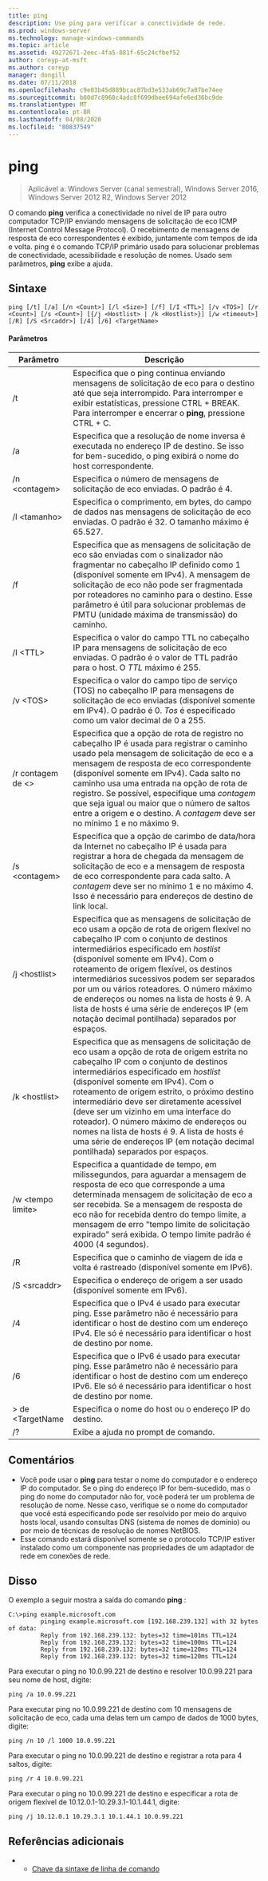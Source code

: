 ```yaml
---
title: ping
description: Use ping para verificar a conectividade de rede.
ms.prod: windows-server
ms.technology: manage-windows-commands
ms.topic: article
ms.assetid: 49272671-2eec-4fa5-881f-65c24cfbef52
author: coreyp-at-msft
ms.author: coreyp
manager: dongill
ms.date: 07/11/2018
ms.openlocfilehash: c9e03b45d889bcac87bd3e533ab69c7a07be74ee
ms.sourcegitcommit: b00d7c8968c4adc8f699dbee694afe6ed36bc9de
ms.translationtype: MT
ms.contentlocale: pt-BR
ms.lasthandoff: 04/08/2020
ms.locfileid: "80837549"
---
```

# <a name="ping"></a>ping

>Aplicável a: Windows Server (canal semestral), Windows Server 2016, Windows Server 2012 R2, Windows Server 2012

O comando **ping** verifica a conectividade no nível de IP para outro computador TCP/IP enviando mensagens de solicitação de eco ICMP (Internet Control Message Protocol). O recebimento de mensagens de resposta de eco correspondentes é exibido, juntamente com tempos de ida e volta. ping é o comando TCP/IP primário usado para solucionar problemas de conectividade, acessibilidade e resolução de nomes. Usado sem parâmetros, **ping** exibe a ajuda.

## <a name="syntax"></a>Sintaxe

```
ping [/t] [/a] [/n <Count>] [/l <Size>] [/f] [/I <TTL>] [/v <TOS>] [/r <Count>] [/s <Count>] [{/j <Hostlist> | /k <Hostlist>}] [/w <timeout>] [/R] [/S <Srcaddr>] [/4] [/6] <TargetName>
```

#### <a name="parameters"></a>Parâmetros

|Parâmetro|Descrição|
|-------|--------|
|/t|Especifica que o ping continua enviando mensagens de solicitação de eco para o destino até que seja interrompido. Para interromper e exibir estatísticas, pressione CTRL + BREAK. Para interromper e encerrar o **ping**, pressione CTRL + C.|
|/a|Especifica que a resolução de nome inversa é executada no endereço IP de destino. Se isso for bem-sucedido, o ping exibirá o nome do host correspondente.|
|/n \<contagem\>|Especifica o número de mensagens de solicitação de eco enviadas. O padrão é 4.|
|/l \<tamanho\>|Especifica o comprimento, em bytes, do campo de dados nas mensagens de solicitação de eco enviadas. O padrão é 32. O tamanho máximo é 65.527.|
|/f|Especifica que as mensagens de solicitação de eco são enviadas com o sinalizador não fragmentar no cabeçalho IP definido como 1 (disponível somente em IPv4). A mensagem de solicitação de eco não pode ser fragmentada por roteadores no caminho para o destino. Esse parâmetro é útil para solucionar problemas de PMTU (unidade máxima de transmissão) do caminho.|
|/I \<TTL\>|Especifica o valor do campo TTL no cabeçalho IP para mensagens de solicitação de eco enviadas. O padrão é o valor de TTL padrão para o host. O *TTL* máximo é 255.|
|/v \<TOS\>|Especifica o valor do campo tipo de serviço (TOS) no cabeçalho IP para mensagens de solicitação de eco enviadas (disponível somente em IPv4). O padrão é 0. *Tos* é especificado como um valor decimal de 0 a 255.|
|/r contagem de \<\>|Especifica que a opção de rota de registro no cabeçalho IP é usada para registrar o caminho usado pela mensagem de solicitação de eco e a mensagem de resposta de eco correspondente (disponível somente em IPv4). Cada salto no caminho usa uma entrada na opção de rota de registro. Se possível, especifique uma *contagem* que seja igual ou maior que o número de saltos entre a origem e o destino. A *contagem* deve ser no mínimo 1 e no máximo 9.|
|/s \<contagem\>|Especifica que a opção de carimbo de data/hora da Internet no cabeçalho IP é usada para registrar a hora de chegada da mensagem de solicitação de eco e a mensagem de resposta de eco correspondente para cada salto. A *contagem* deve ser no mínimo 1 e no máximo 4. Isso é necessário para endereços de destino de link local.|
|/j \<hostlist\>|Especifica que as mensagens de solicitação de eco usam a opção de rota de origem flexível no cabeçalho IP com o conjunto de destinos intermediários especificado em *hostlist* (disponível somente em IPv4). Com o roteamento de origem flexível, os destinos intermediários sucessivos podem ser separados por um ou vários roteadores. O número máximo de endereços ou nomes na lista de hosts é 9. A lista de hosts é uma série de endereços IP (em notação decimal pontilhada) separados por espaços.|
|/k \<hostlist\>|Especifica que as mensagens de solicitação de eco usam a opção de rota de origem estrita no cabeçalho IP com o conjunto de destinos intermediários especificado em *hostlist* (disponível somente em IPv4). Com o roteamento de origem estrito, o próximo destino intermediário deve ser diretamente acessível (deve ser um vizinho em uma interface do roteador). O número máximo de endereços ou nomes na lista de hosts é 9. A lista de hosts é uma série de endereços IP (em notação decimal pontilhada) separados por espaços.|
|/w \<tempo limite\>|Especifica a quantidade de tempo, em milissegundos, para aguardar a mensagem de resposta de eco que corresponde a uma determinada mensagem de solicitação de eco a ser recebida. Se a mensagem de resposta de eco não for recebida dentro do tempo limite, a mensagem de erro "tempo limite de solicitação expirado" será exibida. O tempo limite padrão é 4000 (4 segundos).|
|/R|Especifica que o caminho de viagem de ida e volta é rastreado (disponível somente em IPv6).|
|/S \<srcaddr\>|Especifica o endereço de origem a ser usado (disponível somente em IPv6).|
|/4|Especifica que o IPv4 é usado para executar ping. Esse parâmetro não é necessário para identificar o host de destino com um endereço IPv4. Ele só é necessário para identificar o host de destino por nome.|
|/6|Especifica que o IPv6 é usado para executar ping. Esse parâmetro não é necessário para identificar o host de destino com um endereço IPv6. Ele só é necessário para identificar o host de destino por nome.|
|\> de \<TargetName|Especifica o nome do host ou o endereço IP do destino.|
|/?|Exibe a ajuda no prompt de comando.|

## <a name="remarks"></a>Comentários

-   Você pode usar o **ping** para testar o nome do computador e o endereço IP do computador. Se o ping do endereço IP for bem-sucedido, mas o ping do nome do computador não for, você poderá ter um problema de resolução de nome. Nesse caso, verifique se o nome do computador que você está especificando pode ser resolvido por meio do arquivo hosts local, usando consultas DNS (sistema de nomes de domínio) ou por meio de técnicas de resolução de nomes NetBIOS.
-   Esse comando estará disponível somente se o protocolo TCP/IP estiver instalado como um componente nas propriedades de um adaptador de rede em conexões de rede.

## <a name="examples"></a><a name="BKMK_Examples"></a>Disso

O exemplo a seguir mostra a saída do comando **ping** :

```
C:\>ping example.microsoft.com       
         pinging example.microsoft.com [192.168.239.132] with 32 bytes of data:       
         Reply from 192.168.239.132: bytes=32 time=101ms TTL=124       
         Reply from 192.168.239.132: bytes=32 time=100ms TTL=124       
         Reply from 192.168.239.132: bytes=32 time=120ms TTL=124       
         Reply from 192.168.239.132: bytes=32 time=120ms TTL=124
```

Para executar o ping no 10.0.99.221 de destino e resolver 10.0.99.221 para seu nome de host, digite:

```
ping /a 10.0.99.221
```

Para executar ping no 10.0.99.221 de destino com 10 mensagens de solicitação de eco, cada uma delas tem um campo de dados de 1000 bytes, digite:

```
ping /n 10 /l 1000 10.0.99.221
```

Para executar o ping no 10.0.99.221 de destino e registrar a rota para 4 saltos, digite:

```
ping /r 4 10.0.99.221
```

Para executar o ping no 10.0.99.221 de destino e especificar a rota de origem flexível de 10.12.0.1-10.29.3.1-10.1.44.1, digite:

```
ping /j 10.12.0.1 10.29.3.1 10.1.44.1 10.0.99.221
```

## <a name="additional-references"></a>Referências adicionais
-   - [Chave da sintaxe de linha de comando](command-line-syntax-key.md)
